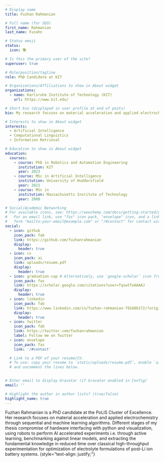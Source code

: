 ```yaml
---
# Display name
title: Fuzhan Rahmanian

# Full name (for SEO)
first_name: Rahmanian
last_name: Fuzahn

# Status emoji
status:
  icon: 📚

# Is this the primary user of the site?
superuser: true

# Role/position/tagline
role: PhD Candidate at KIT

# Organizations/Affiliations to show in About widget
organizations:
  - name: Karlsruhe Institute of Technology (KIT)
    url: https://www.kit.edu/

# Short bio (displayed in user profile at end of posts)
bio: My research focuses on material acceleration and applied electrochemistry through sequential and machine learning algorithms. Different stages of my thesis compromise of hardware interfacing with python and visualization, using robots to perform AI accelerated experiments i.e. through active learning, benchmarking against linear models, and extracting the fundamental knowledge in reduced time over classical high-throughput experimentation for optimization of electrolyte formulations of post-Li ion battery systems.

# Interests to show in About widget
interests:
  - Artificial Intelligence
  - Computational Linguistics
  - Information Retrieval

# Education to show in About widget
education:
  courses:
    - course: PhD in Robotics and Automation Engineering
      institution: KIT
      year: 2023
    - course: MSc in Artificial Intelligence
      institution: University of Huddersfield
      year: 2021
    - course: MSc in 
      institution: Massachusetts Institute of Technology
      year: 2008

# Social/Academic Networking
# For available icons, see: https://wowchemy.com/docs/getting-started/page-builder/#icons
#   For an email link, use "fas" icon pack, "envelope" icon, and a link in the
#   form "mailto:your-email@example.com" or "/#contact" for contact widget.
social:
  - icon: github
    icon_pack: fab
    link: https://github.com/fuzhanrahmanian
    display:
      header: true
  - icon: cv
    icon_pack: ai
    link: uploads/resume.pdf
    display:
      header: true
  - icon: graduation-cap # Alternatively, use `google-scholar` icon from `ai` icon pack
    icon_pack: fas
    link: https://scholar.google.com/citations?user=TqswtToAAAAJ
    display:
      header: true
  - icon: linkedin
    icon_pack: fab
    link: https://www.linkedin.com/in/fuzhan-rahmanian-79188b172/?originalSubdomain=de
    display:
      header: true
  - icon: twitter
    icon_pack: fab
    link: https://twitter.com/fuzhanrahmanian
    label: Follow me on Twitter
  - icon: envelope
    icon_pack: fas
    link: '/#contact'

  # Link to a PDF of your resume/CV.
  # To use: copy your resume to `static/uploads/resume.pdf`, enable `ai` icons in `params.yaml`,
  # and uncomment the lines below.
  

# Enter email to display Gravatar (if Gravatar enabled in Config)
email: ''

# Highlight the author in author lists? (true/false)
highlight_name: true
---
```


Fuzhan Rahmanian is a PhD candidate at the PoLiS Cluster of Excellence. 
Her research focuses on material acceleration and applied electrochemistry through sequential and machine learning algorithms. Different stages of my thesis compromise of hardware interfacing with python and visualization, using robots to perform AI accelerated experiments i.e. through active learning, benchmarking against linear models, and extracting the fundamental knowledge in reduced time over classical high-throughput experimentation for optimization of electrolyte formulations of post-Li ion battery systems.
{style="text-align: justify;"}

